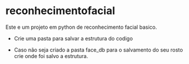 # reconhecimentofacial
Este e um projeto em python de reconhecimento facial basico.

- Crie uma pasta para salvar a estrutura do codigo

- Caso não seja criado a pasta face_db para o salvamento do seu rosto
crie onde foi salvo a estrutura.
